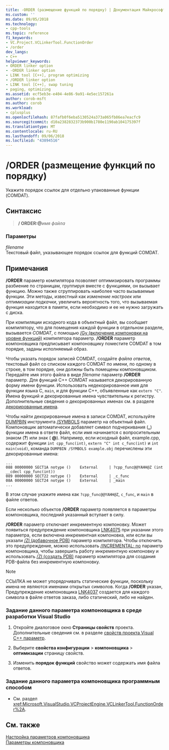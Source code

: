 ```yaml
---
title: -ORDER (размещение функций по порядку) | Документация Майкрософт
ms.custom: ''
ms.date: 09/05/2018
ms.technology:
- cpp-tools
ms.topic: reference
f1_keywords:
- VC.Project.VCLinkerTool.FunctionOrder
- /order
dev_langs:
- C++
helpviewer_keywords:
- ORDER linker option
- -ORDER linker option
- LINK tool [C++], program optimizing
- /ORDER linker option
- LINK tool [C++], swap tuning
- paging, optimizing
ms.assetid: ecf5eb3e-e404-4e86-9a91-4e5ec157261a
author: corob-msft
ms.author: corob
ms.workload:
- cplusplus
ms.openlocfilehash: 87fafb0f6eba5130524a373a065fb86ea7eacfc9
ms.sourcegitcommit: d10a2382832373b900b1780e1190ab104175397f
ms.translationtype: MT
ms.contentlocale: ru-RU
ms.lasthandoff: 09/06/2018
ms.locfileid: "43894516"
---
```

# <a name="order-put-functions-in-order"></a>/ORDER (размещение функций по порядку)

Укажите порядок ссылок для отдельно упакованные функции (COMDAT).

## <a name="syntax"></a>Синтаксис

> **/ ORDER:\@**<em>имя файла</em>

### <a name="parameters"></a>Параметры

*filename*  
Текстовый файл, указывающее порядок ссылок для функций COMDAT.

## <a name="remarks"></a>Примечания

**/ORDER** параметр компилятора позволяет оптимизировать программы разбиение по страницам, группируя вместе с функциями, он вызывает функцию. Можно также сгруппировать наиболее часто вызываемые функции. Эти методы, известный как *изменение настроек* или *оптимизации подкачки*, увеличить вероятность того, что вызываемая функция находится в памяти, если необходимо и ее не нужно загружать с диска.

При компиляции исходного кода в объектный файл, вы сообщает компилятору, что для помещения каждой функции в отдельном разделе, вызывается *COMDAT*, с помощью [/Gy (включение компоновки на уровне функций)](../../build/reference/gy-enable-function-level-linking.md) компилятора параметр. **/ORDER** параметр компоновщика предписывает компоновщику поместите COMDAT в том порядке, заданы исполняемый образ.

Чтобы указать порядок записей COMDAT, создайте *файла ответов*, текстовый файл со списком каждого COMDAT по имени, по одному в строке, в том порядке, они должны быть помещены компоновщиком. Передайте имя этого файла в виде *filename* параметр **/ORDER** параметр. Для функций C++ COMDAT называется декорированную форму имени функции. Использовать недекорированное имя для функции языка C, `main`, и для функции C++, объявленные как `extern "C"`. Имена функций и декорированные имена чувствительны к регистру. Дополнительные сведения о декорированных именах см. в разделе [декорированные имена](../../build/reference/decorated-names.md).

Чтобы найти декорированные имена в записи COMDAT, используйте [DUMPBIN](../../build/reference/dumpbin-reference.md) инструмента [/SYMBOLS](../../build/reference/symbols.md) параметр на объектный файл. Компоновщик автоматически добавляет символ подчеркивания (**\_**) функции имена в ответе файл, если имя начинается с вопросительным знаком (**?**) или знак ( **\@**). Например, если исходный файл, example.cpp, содержит функции `int cpp_func(int)`, `extern "C" int c_func(int)` и `int main(void)`, команда `DUMPBIN /SYMBOLS example.obj` перечислены эти декорированные имена:

```Output
...
088 00000000 SECT1A notype ()    External     | ?cpp_func@@YAHH@Z (int __cdecl cpp_func(int))
089 00000000 SECT22 notype ()    External     | _c_func
08A 00000000 SECT24 notype ()    External     | _main
...
```

В этом случае укажите имена как `?cpp_func@@YAHH@Z`, `c_func`, и `main` в файле ответов.

Если несколько объектов **/ORDER** параметр появляется в параметры компоновщика, последний указанный вступает в силу.

**/ORDER** параметр отключает инкрементную компоновку. Может появиться предупреждение компоновщика [LNK4075](../../error-messages/tool-errors/linker-tools-warning-lnk4075.md) при указании этого параметра, если включена инкрементная компоновка, или если вы указали [/ZI (добавочное PDB)](../../build/reference/z7-zi-zi-debug-information-format.md) параметр компилятора. Чтобы отключить это предупреждение, можно использовать [/INCREMENTAL: no](../../build/reference/incremental-link-incrementally.md) параметр компоновщика, чтобы завершить работу инкрементную компоновку и использовать [/ZI (создать PDB)](../../build/reference/z7-zi-zi-debug-information-format.md) параметр компилятора для создания PDB-файла без инкрементную компоновку.

> [!NOTE]
> ССЫЛКА не может упорядочивать статические функции, поскольку имена не являются именами открытых символов. Когда **/ORDER** указан, Предупреждение компоновщика [LNK4037](../../error-messages/tool-errors/linker-tools-warning-lnk4037.md) создается для каждого символа в файле ответов заказа, либо статический, либо не найден.

### <a name="to-set-this-linker-option-in-the-visual-studio-development-environment"></a>Задание данного параметра компоновщика в среде разработки Visual Studio

1. Откройте диалоговое окно **Страницы свойств** проекта. Дополнительные сведения см. в разделе [свойств проекта Visual C++ параметр](../../ide/working-with-project-properties.md).

1. Выберите **свойства конфигурации** > **компоновщика** > **оптимизации** страницу свойств.

1. Изменить **порядок функций** свойство может содержать имя файла ответов.

### <a name="to-set-this-linker-option-programmatically"></a>Задание данного параметра компоновщика программным способом

- См. раздел <xref:Microsoft.VisualStudio.VCProjectEngine.VCLinkerTool.FunctionOrder%2A>.

## <a name="see-also"></a>См. также

[Настройка параметров компоновщика](../../build/reference/setting-linker-options.md)  
[Параметры компоновщика](../../build/reference/linker-options.md)